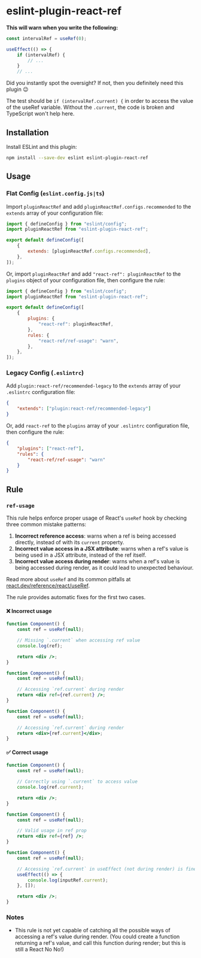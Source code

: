 # eslint-plugin-react-ref

**This will warn when you write the following:**

```js
const intervalRef = useRef(0);

useEffect(() => {
	if (intervalRef) {
		// ...
	}
	// ...
```

Did you instantly spot the oversight? If not, then you definitely need this plugin 😉

The test should be `if (intervalRef.current) {` in order to access the value of the useRef variable. Without the `.current`, the code is broken and TypeScript won't help here.

## Installation

Install ESLint and this plugin:

```sh
npm install --save-dev eslint eslint-plugin-react-ref
```

## Usage

### Flat Config (`eslint.config.js|ts`)

Import `pluginReactRef` and add `pluginReactRef.configs.recommended` to the `extends` array of your configuration file:

```js
import { defineConfig } from "eslint/config";
import pluginReactRef from "eslint-plugin-react-ref";

export default defineConfig([
	{
		extends: [pluginReactRef.configs.recommended],
	},
]);
```

Or, import `pluginReactRef` and add `"react-ref": pluginReactRef` to the `plugins` object of your configuration file, then configure the rule:

```js
import { defineConfig } from "eslint/config";
import pluginReactRef from "eslint-plugin-react-ref";

export default defineConfig([
	{
		plugins: {
			"react-ref": pluginReactRef,
		},
		rules: {
			"react-ref/ref-usage": "warn",
		},
	},
]);
```

### Legacy Config (`.eslintrc`)

Add `plugin:react-ref/recommended-legacy` to the `extends` array of your `.eslintrc` configuration file:

```json
{
	"extends": ["plugin:react-ref/recommended-legacy"]
}
```

Or, add `react-ref` to the `plugins` array of your `.eslintrc` configuration file, then configure the rule:

```json
{
	"plugins": ["react-ref"],
	"rules": {
		"react-ref/ref-usage": "warn"
	}
}
```

## Rule

### `ref-usage`

This rule helps enforce proper usage of React's `useRef` hook by checking three common mistake patterns:

1. **Incorrect reference access**: warns when a ref is being accessed directly, instead of with its `current` property.
2. **Incorrect value access in a JSX attribute**: warns when a ref's value is being used in a JSX attribute, instead of the ref itself.
3. **Incorrect value access during render**: warns when a ref's value is being accessed during render, as it could lead to unexpected behaviour.

Read more about `useRef` and its common pitfalls at [react.dev/reference/react/useRef](https://react.dev/reference/react/useRef).

The rule provides automatic fixes for the first two cases.

#### ❌ Incorrect usage

```jsx
function Component() {
	const ref = useRef(null);

	// Missing `.current` when accessing ref value
	console.log(ref);

	return <div />;
}

function Component() {
	const ref = useRef(null);

	// Accessing `ref.current` during render
	return <div ref={ref.current} />;
}

function Component() {
	const ref = useRef(null);

	// Accessing `ref.current` during render
	return <div>{ref.current}</div>;
}
```

#### ✅ Correct usage

```jsx
function Component() {
	const ref = useRef(null);

	// Correctly using `.current` to access value
	console.log(ref.current);

	return <div />;
}

function Component() {
	const ref = useRef(null);

	// Valid usage in ref prop
	return <div ref={ref} />;
}

function Component() {
	const ref = useRef(null);

	// Accessing `ref.current` in useEffect (not during render) is fine
	useEffect(() => {
		console.log(inputRef.current);
	}, []);

	return <div />;
}
```

### Notes

- This rule is not yet capable of catching all the possible ways of accessing a ref's value during render. (You could create a function returning a ref's value, and call this function during render; but this is still a React No No!)
